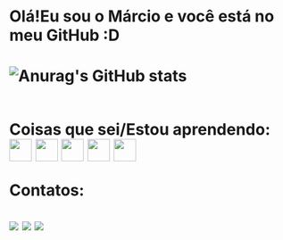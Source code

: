 <h1>Olá!Eu sou o Márcio e você está no meu GitHub :D<h1>  

![Anurag's GitHub stats](https://github-readme-stats.vercel.app/api?username=marcinn-leer&show_icons=true&theme=dark)

<br>
Coisas que sei/Estou aprendendo:
<br>
 <img height=40 src="https://cdn.jsdelivr.net/gh/devicons/devicon@latest/icons/html5/html5-original.svg"/>
 <img height=40 src="https://cdn.jsdelivr.net/gh/devicons/devicon@latest/icons/css3/css3-original.svg" />
 <img height=40 src="https://cdn.jsdelivr.net/gh/devicons/devicon@latest/icons/javascript/javascript-original.svg" />
 <img height=40 src="https://cdn.jsdelivr.net/gh/devicons/devicon@latest/icons/php/php-original.svg" />
 <img height=40 src="https://cdn.jsdelivr.net/gh/devicons/devicon@latest/icons/canva/canva-original.svg"/>
          
      
                   
<!--


- 🔭 I’m currently working on ...
- 🌱 I’m currently learning ...
- 👯 I’m looking to collaborate on ...
- 🤔 I’m looking for help with ...
- 💬 Ask me about ...
- 📫 How to reach me: ...
- 😄 Pronouns: ...
- ⚡ Fun fact: ...
-->


 Contatos:
<div>
<a href="https://www.youtube.com/@Marzinnn" target="_blank"><img loading="lazy" src="https://img.shields.io/badge/YouTube-FF0000?style=for-the-badge&logo=youtube&logoColor=white" target="_blank"></a>
<a href="https://instagram.com/marcinn.___" target="_blank"><img loading="lazy" src="https://img.shields.io/badge/-Instagram-%23E4405F?style=for-the-badge&logo=instagram&logoColor=white" target="_blank"></a>
<a href="https://www.twitch.tv/seu-usuário-aqui" target="_blank"><img loading="lazy" src="https://img.shields.io/badge/Twitch-9146FF?style=for-the-badge&logo=twitch&logoColor=white" target="_blank"></a>
</div>





